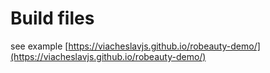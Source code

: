 # Build files

see example [https://viacheslavjs.github.io/robeauty-demo/](https://viacheslavjs.github.io/robeauty-demo/)
